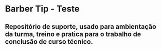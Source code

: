 # Barber Tip - Teste
## Repositório de suporte, usado para ambientação da turma, treino e pratica para o trabalho de conclusão de curso técnico. 
